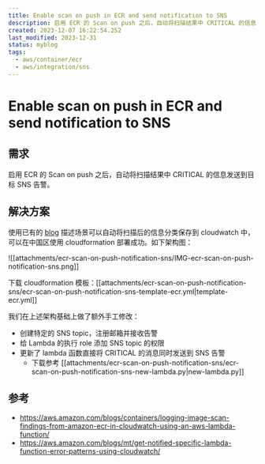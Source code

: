 ```yaml
---
title: Enable scan on push in ECR and send notification to SNS
description: 启用 ECR 的 Scan on push 之后，自动将扫描结果中 CRITICAL 的信息发送到目标 SNS 告警
created: 2023-12-07 16:22:54.252
last_modified: 2023-12-31
status: myblog
tags:
  - aws/container/ecr
  - aws/integration/sns
---
```

# Enable scan on push in ECR and send notification to SNS

## 需求
启用 ECR 的 Scan on push 之后，自动将扫描结果中 CRITICAL 的信息发送到目标 SNS 告警。

## 解决方案
使用已有的 [blog](https://aws.amazon.com/blogs/containers/logging-image-scan-findings-from-amazon-ecr-in-cloudwatch-using-an-aws-lambda-function/) 描述场景可以自动将扫描后的信息分类保存到 cloudwatch 中，可以在中国区使用 cloudformation 部署成功。如下架构图：

![[attachments/ecr-scan-on-push-notification-sns/IMG-ecr-scan-on-push-notification-sns.png]]

下载 cloudformation 模板：[[attachments/ecr-scan-on-push-notification-sns/ecr-scan-on-push-notification-sns-template-ecr.yml|template-ecr.yml]]

我们在上述架构基础上做了额外手工修改：
- 创建特定的 SNS topic，注册邮箱并接收告警
- 给 Lambda 的执行 role 添加 SNS topic 的权限
- 更新了 lambda 函数直接将 CRITICAL 的消息同时发送到 SNS 告警
    - 下载参考 [[attachments/ecr-scan-on-push-notification-sns/ecr-scan-on-push-notification-sns-new-lambda.py|new-lambda.py]]

## 参考
- https://aws.amazon.com/blogs/containers/logging-image-scan-findings-from-amazon-ecr-in-cloudwatch-using-an-aws-lambda-function/
- https://aws.amazon.com/blogs/mt/get-notified-specific-lambda-function-error-patterns-using-cloudwatch/


